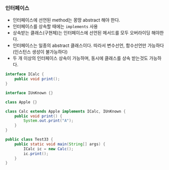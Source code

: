 ### 인터페이스

+ 인터페이스에 선언된 method는 몽땅 abstract 해야 한다.
+ 인터페이스를 상속할 때에는 `implements` 사용
+ 상속받는 클래스(구현체)는 인터페이스에 선언된 메서드를 모두 오버라이딩 해야한다.
+ 인터페이스는 일종의 abstract 클래스이다. 따라서 변수선언, 함수선언만 가능하다(인스턴스 생성이 불가능하다)
+ 두 개 이상의 인터페이스 상속이 가능하며, 동시에 클래스를 상속 받는것도 가능하다.

```java
interface ICalc {
	public void print();
}

interface IUnKnown {}

class Apple {}

class Calc extends Apple implements ICalc, IUnKnown {
	public void print() {
		System.out.print("A");
	}
}

public class Test33 {
	public static void main(String[] args) {
		ICalc ic = new Calc();
		ic.print();
	}
}
```

